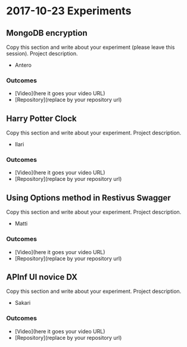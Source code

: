 # 2017-10-23 Experiments

## MongoDB encryption

Copy this section and write about your experiment (please leave this session).
Project description.

* Antero

### Outcomes

- [Video](here it goes your video URL)
- [Repository](replace by your repository url)

## Harry Potter Clock

Copy this section and write about your experiment.
Project description.

* Ilari

### Outcomes

- [Video](here it goes your video URL)
- [Repository](replace by your repository url)

## Using Options method in Restivus Swagger

Copy this section and write about your experiment.
Project description.

* Matti

### Outcomes

- [Video](here it goes your video URL)
- [Repository](replace by your repository url)

## APInf UI novice DX

Copy this section and write about your experiment.
Project description.

* Sakari

### Outcomes

- [Video](here it goes your video URL)
- [Repository](replace by your repository url)
